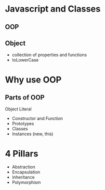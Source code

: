 # Javascript and Classes

## OOP

## Object
- collection of properties and functions
- toLowerCase

# Why use OOP

## Parts of OOP
Object Literal

- Constructor and Function
- Prototypes 
- Classes
- Instances (new, this)

# 4 Pillars
- Abstraction
- Encapsulation
- Inheritance 
- Polymorphism